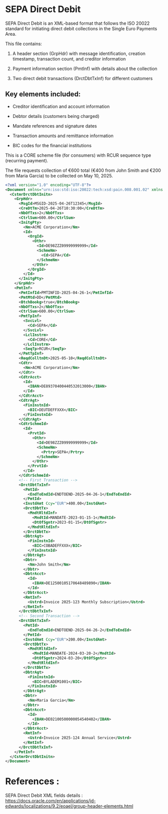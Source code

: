 # SEPA Direct Debit

SEPA Direct Debit is an XML-based format that follows the ISO 20022 standard for initiating direct debit collections in the Single Euro Payments Area.


This file contains:

1. A header section (GrpHdr) with message identification, creation timestamp, transaction count, and creditor information

2. Payment information section (PmtInf) with details about the collection

3. Two direct debit transactions (DrctDbtTxInf) for different customers

## Key elements included:

* Creditor identification and account information

* Debtor details (customers being charged)

* Mandate references and signature dates

* Transaction amounts and remittance information

* BIC codes for the financial institutions

This is a CORE scheme file (for consumers) with RCUR sequence type (recurring payment). 

The file requests collection of €600 total (€400 from John Smith and €200 from Maria Garcia) to be collected on May 10, 2025.



```xml
<?xml version="1.0" encoding="UTF-8"?>
<Document xmlns="urn:iso:std:iso:20022:tech:xsd:pain.008.001.02" xmlns:xsi="http://www.w3.org/2001/XMLSchema-instance">
  <CstmrDrctDbtInitn>
    <GrpHdr>
      <MsgId>MSGID-2025-04-26T12345</MsgId>
      <CreDtTm>2025-04-26T10:30:00</CreDtTm>
      <NbOfTxs>2</NbOfTxs>
      <CtrlSum>600.00</CtrlSum>
      <InitgPty>
        <Nm>ACME Corporation</Nm>
        <Id>
          <OrgId>
            <Othr>
              <Id>DE98ZZZ09999999999</Id>
              <SchmeNm>
                <Cd>SEPA</Cd>
              </SchmeNm>
            </Othr>
          </OrgId>
        </Id>
      </InitgPty>
    </GrpHdr>
    <PmtInf>
      <PmtInfId>PMTINFID-2025-04-26-1</PmtInfId>
      <PmtMtd>DD</PmtMtd>
      <BtchBookg>true</BtchBookg>
      <NbOfTxs>2</NbOfTxs>
      <CtrlSum>600.00</CtrlSum>
      <PmtTpInf>
        <SvcLvl>
          <Cd>SEPA</Cd>
        </SvcLvl>
        <LclInstrm>
          <Cd>CORE</Cd>
        </LclInstrm>
        <SeqTp>RCUR</SeqTp>
      </PmtTpInf>
      <ReqdColltnDt>2025-05-10</ReqdColltnDt>
      <Cdtr>
        <Nm>ACME Corporation</Nm>
      </Cdtr>
      <CdtrAcct>
        <Id>
          <IBAN>DE89370400440532013000</IBAN>
        </Id>
      </CdtrAcct>
      <CdtrAgt>
        <FinInstnId>
          <BIC>DEUTDEFFXXX</BIC>
        </FinInstnId>
      </CdtrAgt>
      <CdtrSchmeId>
        <Id>
          <PrvtId>
            <Othr>
              <Id>DE98ZZZ09999999999</Id>
              <SchmeNm>
                <Prtry>SEPA</Prtry>
              </SchmeNm>
            </Othr>
          </PrvtId>
        </Id>
      </CdtrSchmeId>
      <!-- First Transaction -->
      <DrctDbtTxInf>
        <PmtId>
          <EndToEndId>ENDTOEND-2025-04-26-1</EndToEndId>
        </PmtId>
        <InstdAmt Ccy="EUR">400.00</InstdAmt>
        <DrctDbtTx>
          <MndtRltdInf>
            <MndtId>MANDATE-2023-01-15-1</MndtId>
            <DtOfSgntr>2023-01-15</DtOfSgntr>
          </MndtRltdInf>
        </DrctDbtTx>
        <DbtrAgt>
          <FinInstnId>
            <BIC>COBADEFFXXX</BIC>
          </FinInstnId>
        </DbtrAgt>
        <Dbtr>
          <Nm>John Smith</Nm>
        </Dbtr>
        <DbtrAcct>
          <Id>
            <IBAN>DE12500105170648489890</IBAN>
          </Id>
        </DbtrAcct>
        <RmtInf>
          <Ustrd>Invoice 2025-123 Monthly Subscription</Ustrd>
        </RmtInf>
      </DrctDbtTxInf>
      <!-- Second Transaction -->
      <DrctDbtTxInf>
        <PmtId>
          <EndToEndId>ENDTOEND-2025-04-26-2</EndToEndId>
        </PmtId>
        <InstdAmt Ccy="EUR">200.00</InstdAmt>
        <DrctDbtTx>
          <MndtRltdInf>
            <MndtId>MANDATE-2024-03-20-2</MndtId>
            <DtOfSgntr>2024-03-20</DtOfSgntr>
          </MndtRltdInf>
        </DrctDbtTx>
        <DbtrAgt>
          <FinInstnId>
            <BIC>BYLADEM1001</BIC>
          </FinInstnId>
        </DbtrAgt>
        <Dbtr>
          <Nm>Maria Garcia</Nm>
        </Dbtr>
        <DbtrAcct>
          <Id>
            <IBAN>DE02100500000054540402</IBAN>
          </Id>
        </DbtrAcct>
        <RmtInf>
          <Ustrd>Invoice 2025-124 Annual Service</Ustrd>
        </RmtInf>
      </DrctDbtTxInf>
    </PmtInf>
  </CstmrDrctDbtInitn>
</Document>
```


# References :

SEPA Direct Debit XML fields details :
https://docs.oracle.com/en/applications/jd-edwards/localizations/9.2/eoael/group-header-elements.html

